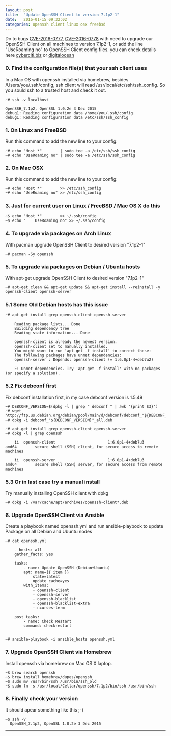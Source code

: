 ```yaml
---
layout: post
title:  "Update OpenSSH Client to version 7.1p2-1"
date:   2016-01-15 09:32:02
categories: openssh client linux osx freebsd
---
```


Do to bugs [CVE-2016-0777], [CVE-2016-0778] with need to upgrade our OpenSSH Client on all machines to version 7.1p2-1,
or add the line "UseRoaming no" to OpenSSH Client config files. you can check details here [cyberciti.biz] or [digitalocean] 

### 0. Find the configuration file(s) that your ssh client uses
In a Mac OS with openssh installed via homebrew, besides /Users/you/.ssh/config, ssh client will read /usr/local/etc/ssh/ssh_config. So you sould ssh to a trusted host and check it out.

    ~# ssh -v localhost

	OpenSSH_7.1p2, OpenSSL 1.0.2e 3 Dec 2015
	debug1: Reading configuration data /home/you/.ssh/config
	debug1: Reading configuration data /etc/ssh/ssh_config
	

### 1. On Linux and FreeBSD
Run this command to add the new line to your config:

    ~# echo "Host *"        | sudo tee -a /etc/ssh/ssh_config
    ~# echo "UseRoaming no" | sudo tee -a /etc/ssh/ssh_config

    
### 2. On Mac OSX
Run this command to add the new line to your config:

    ~# echo "Host *" 	    >> /etc/ssh_config
    ~# echo "UseRoaming no" >> /etc/ssh_config

### 3. Just for current user on Linux / FreeBSD / Mac OS X do this 

    ~$ echo "Host *" 		>> ~/.ssh/config
    ~$ echo "    UseRoaming no" >> ~/.ssh/config

### 4. To upgrade via packages on Arch Linux
With pacman upgrade OpenSSH Client to desired version "7.1p2-1"

    ~# pacman -Sy openssh
          

### 5. To upgrade via packages on Debian / Ubuntu hosts
With apt-get upgrade OpenSSH Client to desired version "7.1p2-1"

    ~# apt-get clean && apt-get update && apt-get install --reinstall -y openssh-client openssh-server

### 5.1 Some Old Debian hosts has this issue

    ~# apt-get install grep openssh-client openssh-server
    
        Reading package lists... Done
        Building dependency tree       
        Reading state information... Done
        
        openssh-client is already the newest version.
        openssh-client set to manually installed.
        You might want to run 'apt-get -f install' to correct these:
        The following packages have unmet dependencies:
        openssh-server : Depends: openssh-client (= 1:6.0p1-4+deb7u2)
        
        E: Unmet dependencies. Try 'apt-get -f install' with no packages (or specify a solution).

        
### 5.2 Fix debconf first
Fix debconf installation first, in my case debconf version is 1.5.49


    ~# DEBCONF_VERSION=$(dpkg -l | grep " debconf " | awk '{print $3}')
    ~# wget http://ftp.us.debian.org/debian/pool/main/d/debconf/debconf_"${DEBCONF_VERSION}"_all.deb
    ~# dpkg -i debconf_"${DEBCONF_VERSION}"_all.deb
    
    ~# apt-get install grep openssh-client openssh-server
    ~# dpkg -l | grep openssh

        ii  openssh-client                       1:6.0p1-4+deb7u3                  amd64        secure shell (SSH) client, for secure access to remote machines
        
        ii  openssh-server                       1:6.0p1-4+deb7u3                  amd64        secure shell (SSH) server, for secure access from remote machines
    

### 5.3 Or in last case try a manual install 
Try manually installing OpenSSH client with dpkg

    ~# dpkg -i /var/cache/apt/archives/openssh-client*.deb

    
### 6. Upgrade OpenSSH Client via Ansible
Create a playbook named openssh.yml and run ansible-playbook to update Package on all Debian and Ubuntu nodes

    ~# cat openssh.yml

        - hosts: all
        gather_facts: yes
        
        tasks:
            - name: Update OpenSSH (Debian+Ubuntu)
            apt: name={{ item }}
                state=latest
                update_cache=yes
            with_items:
                - openssh-client
                - openssh-server
                - openssh-blacklist
                - openssh-blacklist-extra
                - ncurses-term
                
        post_tasks:
            - name: Check Restart
            command: checkrestart


    ~# ansible-playbook -i ansible_hosts openssh.yml

### 7. Upgrade OpenSSH Client via Homebrew
Install openssh via homebrew on Mac OS X laptop.

	~$ brew search openssh
	~$ brew install homebrew/dupes/openssh
	~$ sudo mv /usr/bin/ssh /usr/bin/ssh_old
	~$ sudo ln -s /usr/local/Cellar/openssh/7.1p2/bin/ssh /usr/bin/ssh

### 8. Finally check your version
It should apear something like this ;-)

	~$ ssh -V
	  OpenSSH_7.1p2, OpenSSL 1.0.2e 3 Dec 2015


---
[CVE-2016-0777]: <https://web.nvd.nist.gov/view/vuln/detail?vulnId=CVE-2016-0777>
[CVE-2016-0778]:<https://web.nvd.nist.gov/view/vuln/detail?vulnId=CVE-2016-0778>
[cyberciti.biz]: <http://www.cyberciti.biz/faq/howto-openssh-client-security-update-cve-0216-0777-cve-0216-0778/>
[digitalocean]: <https://www.digitalocean.com/community/questions/openssh-client-bug-cve-2016-0777-and-cve-2016-0778>


